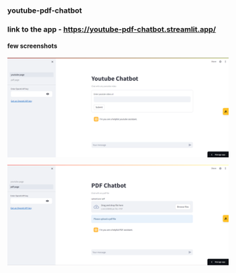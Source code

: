 ### youtube-pdf-chatbot

### link to the app - https://youtube-pdf-chatbot.streamlit.app/

#### few screenshots
![screenshot](./ss1.png)
<br>

![screenshot2](./ss2.png)



